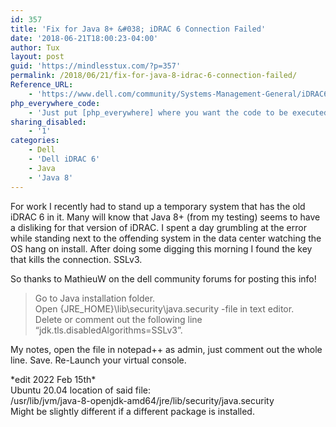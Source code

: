```yaml
---
id: 357
title: 'Fix for Java 8+ &#038; iDRAC 6 Connection Failed'
date: '2018-06-21T18:00:23-04:00'
author: Tux
layout: post
guid: 'https://mindlesstux.com/?p=357'
permalink: /2018/06/21/fix-for-java-8-idrac-6-connection-failed/
Reference_URL:
    - 'https://www.dell.com/community/Systems-Management-General/iDRAC6-Virtual-Console-Connection-Failed/m-p/6088796/highlight/true#M26061'
php_everywhere_code:
    - 'Just put [php_everywhere] where you want the code to be executed.'
sharing_disabled:
    - '1'
categories:
    - Dell
    - 'Dell iDRAC 6'
    - Java
    - 'Java 8'
---
```


For work I recently had to stand up a temporary system that has the old iDRAC 6 in it. Many will know that Java 8+ (from my testing) seems to have a disliking for that version of iDRAC. I spent a day grumbling at the error while standing next to the offending system in the data center watching the OS hang on install. After doing some digging this morning I found the key that kills the connection. SSLv3.

So thanks to MathieuW on the dell community forums for posting this info!

> Go to Java installation folder.  
> Open {JRE\_HOME}\\lib\\security\\java.security -file in text editor.  
> Delete or comment out the following line “jdk.tls.disabledAlgorithms=SSLv3”.

My notes, open the file in notepad++ as admin, just comment out the whole line. Save. Re-Launch your virtual console.

\*edit 2022 Feb 15th\*  
Ubuntu 20.04 location of said file:  
/usr/lib/jvm/java-8-openjdk-amd64/jre/lib/security/java.security  
Might be slightly different if a different package is installed.